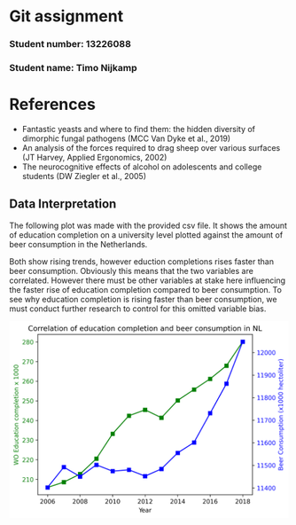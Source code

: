 # Git assignment
### Student number: 13226088
### Student name: Timo Nijkamp

# References 

- Fantastic yeasts and where to find them: the hidden diversity of dimorphic fungal pathogens (MCC Van Dyke et al., 2019)
- An analysis of the forces required to drag sheep over various surfaces (JT Harvey, Applied Ergonomics, 2002)
- The neurocognitive effects of alcohol on adolescents and college students (DW Ziegler et al., 2005)

## Data Interpretation
The following plot was made with the provided csv file. It shows the amount of education completion on a university level plotted against the amount of beer consumption in the Netherlands. 

Both show rising trends, however eduction completions rises faster than beer consumption. Obviously this means that the two variables are correlated. However there must be other variables at stake here influencing the faster rise of education completion compared to beer consumption. To see why education completion is rising faster than beer consumption, we must conduct further research to control for this omitted variable bias.

![](istherecorrelation.png)

